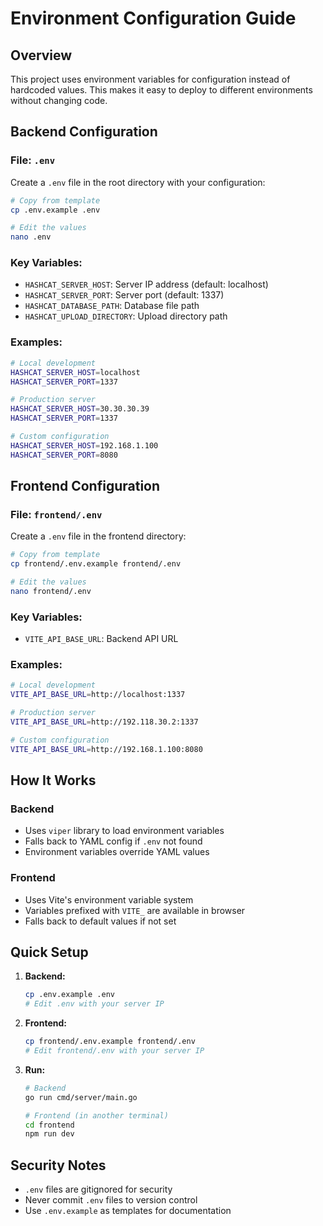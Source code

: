 # Environment Configuration Guide

## Overview
This project uses environment variables for configuration instead of hardcoded values. This makes it easy to deploy to different environments without changing code.

## Backend Configuration

### File: `.env`
Create a `.env` file in the root directory with your configuration:

```bash
# Copy from template
cp .env.example .env

# Edit the values
nano .env
```

### Key Variables:
- `HASHCAT_SERVER_HOST`: Server IP address (default: localhost)
- `HASHCAT_SERVER_PORT`: Server port (default: 1337)
- `HASHCAT_DATABASE_PATH`: Database file path
- `HASHCAT_UPLOAD_DIRECTORY`: Upload directory path

### Examples:
```bash
# Local development
HASHCAT_SERVER_HOST=localhost
HASHCAT_SERVER_PORT=1337

# Production server
HASHCAT_SERVER_HOST=30.30.30.39
HASHCAT_SERVER_PORT=1337

# Custom configuration
HASHCAT_SERVER_HOST=192.168.1.100
HASHCAT_SERVER_PORT=8080
```

## Frontend Configuration

### File: `frontend/.env`
Create a `.env` file in the frontend directory:

```bash
# Copy from template
cp frontend/.env.example frontend/.env

# Edit the values
nano frontend/.env
```

### Key Variables:
- `VITE_API_BASE_URL`: Backend API URL

### Examples:
```bash
# Local development
VITE_API_BASE_URL=http://localhost:1337

# Production server
VITE_API_BASE_URL=http://192.118.30.2:1337

# Custom configuration
VITE_API_BASE_URL=http://192.168.1.100:8080
```

## How It Works

### Backend
- Uses `viper` library to load environment variables
- Falls back to YAML config if `.env` not found
- Environment variables override YAML values

### Frontend
- Uses Vite's environment variable system
- Variables prefixed with `VITE_` are available in browser
- Falls back to default values if not set

## Quick Setup

1. **Backend:**
   ```bash
   cp .env.example .env
   # Edit .env with your server IP
   ```

2. **Frontend:**
   ```bash
   cp frontend/.env.example frontend/.env
   # Edit frontend/.env with your server IP
   ```

3. **Run:**
   ```bash
   # Backend
   go run cmd/server/main.go
   
   # Frontend (in another terminal)
   cd frontend
   npm run dev
   ```

## Security Notes
- `.env` files are gitignored for security
- Never commit `.env` files to version control
- Use `.env.example` as templates for documentation
